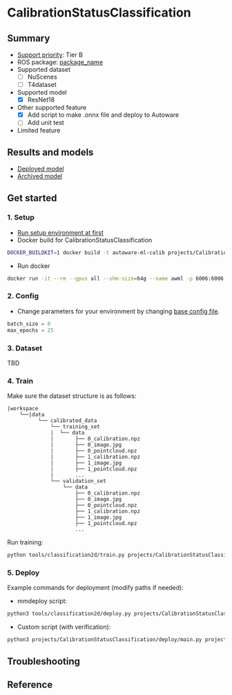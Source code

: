 # CalibrationStatusClassification
## Summary

- [Support priority](https://github.com/tier4/AWML/blob/main/docs/design/autoware_ml_design.md#support-priority): Tier B
- ROS package: [package_name](https://github.com/autowarefoundation/autoware.universe/tree/main/perception/)
- Supported dataset
  - [ ] NuScenes
  - [ ] T4dataset
- Supported model
  - [x] ResNet18
- Other supported feature
  - [x] Add script to make .onnx file and deploy to Autoware
  - [ ] Add unit test
- Limited feature

## Results and models

- [Deployed model](docs/deployed_model.md)
- [Archived model](docs/archived_model.md)

## Get started
### 1. Setup

- [Run setup environment at first](/tools/setting_environment/)
- Docker build for CalibrationStatusClassification

```sh
DOCKER_BUILDKIT=1 docker build -t autoware-ml-calib projects/CalibrationStatusClassification/
```

- Run docker

```sh
docker run -it --rm --gpus all --shm-size=64g --name awml -p 6006:6006 -v $PWD/:/workspace -v $PWD/data:/workspace/data autoware-ml-calib
```

### 2. Config

- Change parameters for your environment by changing [base config file](configs/t4dataset/resnet18_5ch_1xb8-25e_t4base.py).

```py
batch_size = 8
max_epochs = 25
```

### 3. Dataset

TBD

### 4. Train

Make sure the dataset structure is as follows:

```
|workspace
    └──|data
          └── calibrated_data
              └── training_set
              |  └── data
              |       ├── 0_calibration.npz
              |       ├── 0_image.jpg
              |       ├── 0_pointcloud.npz
              |       ├── 1_calibration.npz
              |       ├── 1_image.jpg
              |       ├── 1_pointcloud.npz
              |       ...
              └── validation_set
                  └── data
                      ├── 0_calibration.npz
                      ├── 0_image.jpg
                      ├── 0_pointcloud.npz
                      ├── 1_calibration.npz
                      ├── 1_image.jpg
                      ├── 1_pointcloud.npz
                      ...
```

Run training:
```sh
python tools/classification2d/train.py projects/CalibrationStatusClassification/configs/t4dataset/resnet18_5ch_1xb8-25e_t4base.py
```

### 5. Deploy

Example commands for deployment (modify paths if needed):
- mmdeploy script:
```sh
python3 tools/classification2d/deploy.py projects/CalibrationStatusClassification/configs/deploy/resnet18_5ch.py projects/CalibrationStatusClassification/configs/t4dataset/resnet18_5ch_1xb8-25e_t4base.py work_dirs/resnet18_5ch_1xb8-25e_t4base/epoch_25.pth data/calibrated_data/training_set/data/0_image.jpg 1 --device cuda:0 --work-dir /workspace/work_dirs/
```

- Custom script (with verification):
```sh
python3 projects/CalibrationStatusClassification/deploy/main.py projects/CalibrationStatusClassification/configs/deploy/resnet18_5ch.py projects/CalibrationStatusClassification/configs/t4dataset/resnet18_5ch_1xb8-25e_t4base.py work_dirs/resnet18_5ch_1xb8-25e_t4base/epoch_25.pth data/calibrated_data/validation_set/data/0_image.jpg  --device cuda:0 --work-dir /workspace/work_dirs/ --verify
```

## Troubleshooting

## Reference
